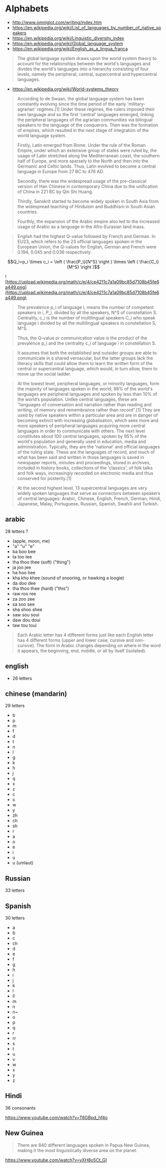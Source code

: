 
# Alphabets

- http://www.omniglot.com/writing/index.htm
- https://en.wikipedia.org/wiki/List_of_languages_by_number_of_native_speakers
- https://en.wikipedia.org/wiki/Linguistic_diversity_index
- https://en.wikipedia.org/wiki/Global_language_system
- https://en.wikipedia.org/wiki/English_as_a_lingua_franca

> The global language system draws upon the world system theory to account for the relationships between the world's languages and divides the world's languages into a hierarchy consisting of four levels, namely the peripheral, central, supercentral and hypercentral languages.

- https://en.wikipedia.org/wiki/World-systems_theory

> According to de Swaan, the global language system has been constantly evolving since the time period of the early 'military-agrarian' regimes.[1] Under these regimes, the rulers imposed their own language and so the first 'central' languages emerged, linking the peripheral languages of the agrarian communities via bilingual speakers to the language of the conquerors. Then was the formation of empires, which resulted in the next stage of integration of the world language system.
>
> Firstly, Latin emerged from Rome. Under the rule of the Roman Empire, under which an extensive group of states were ruled by, the usage of Latin stretched along the Mediterranean coast, the southern half of Europe, and more sparsely to the North and then into the Germanic and Celtic lands. Thus, Latin evolved to become a central language in Europe from 27 BC to 476 AD.
>
> Secondly, there was the widespread usage of the pre-classical version of Han Chinese in contemporary China due to the unification of China in 221 BC by Qin Shi Huang.
>
> Thirdly, Sanskrit started to become widely spoken in South Asia from the widespread teaching of Hinduism and Buddhism in South Asian countries.
>
> Fourthly, the expansion of the Arabic empire also led to the increased usage of Arabic as a language in the Afro-Eurasian land mass.

> English had the highest Q-value followed by French and German.
> In EU23, which refers to the 23 official languages spoken in the European Union, the Q-values for English, German and French were 0.194, 0.045 and 0.036 respectively.


$$Q_i=p_i \times c_i = \left ( \frac{P_i}{N^S} \right ) \times \left ( \frac{C_i}{M^S} \right )$$

![https://upload.wikimedia.org/math/c/e/4/ce4211c7a1a09bc85d7108b45fe6a449.png](https://upload.wikimedia.org/math/c/e/4/ce4211c7a1a09bc85d7108b45fe6a449.png)

> The prevalence p_i of language i, means the number of competent speakers in i, P_i, divided by all the speakers, N^S of constellation S. Centrality, c_i is the number of multilingual speakers C_i who speak language i divided by all the multilingual speakers in constellation S, M^S.
>
> Thus, the Q-value or communication value is the product of the prevalence p_i and the centrality c_i of language i in constellation S.

> It assumes that both the established and outsider groups are able to communicate in a shared vernacular, but the latter groups lack the literacy skills that could allow them to learn the written form of the central or supercentral language, which would, in turn allow, them to move up the social ladder.

> At the lowest level, peripheral languages, or minority languages, form the majority of languages spoken in the world; 98% of the world's languages are peripheral languages and spoken by less than 10% of the world’s population. Unlike central languages, these are "languages of conversation and narration rather than reading and writing, of memory and remembrance rather than record".[1] They are used by native speakers within a particular area and are in danger of becoming extinct with increasing globalisation, which sees more and more speakers of peripheral languages acquiring more central languages in order to communicate with others.
> The next level constitutes about 100 central languages, spoken by 95% of the world's population and generally used in education, media and administration. Typically, they are the 'national' and official languages of the ruling state. These are the languages of record, and much of what has been said and written in those languages is saved in newspaper reports, minutes and proceedings, stored in archives, included in history books, collections of the 'classics', of folk talks and folk ways, increasingly recorded on electronic media and thus conserved for posterity.[1]

> At the second highest level, 13 supercentral languages are very widely spoken languages that serve as connectors between speakers of central languages: Arabic, Chinese, English, French, German, Hindi, Japanese, Malay, Portuguese, Russian, Spanish, Swahili and Turkish.

## arabic

28 letters ?

- (apple, moon, me)
- "a" "u" "e"
- ba boo bee
- ta too tee
- tha thoo thee (soft) ("thing")
- ja joo jee
- ha hoo hee
- kha kho khee (sound of snooring, or hawking a loogie)
- da doo dee
- tha thoo thee (hard) ("this")
- raw roo ree
- za zoo zee
- sa soo see
- sha shoo shee
- saw sou soui
- daw dou doui
- taw tou toui

> Each Arabic letter has 4 different forms just like each English letter has 4 different forms (upper and lower case, cursive and non-cursive). The form in Arabic changes depending on where in the word it appears, the beginning, end, middle, or all by itself (isolated).

## english

- 26 letters

## chinese (mandarin)

29 letters

- b
- p
- m
- f
- d
- t
- n
- l
- g
- k
- h
- j
- q
- x
- z
- c
- s
- w
- y
- zh
- ch
- sh
- r
- a
- o
- e
- i
- u
- u (umlaut)

## Russian

33 letters

## Spanish

30 letters

- a
- b
- c
- ch
- d
- e
- f
- g
- h
- i
- j
- k
- l
- ll
- m
- n
- n~
- o
- p
- q
- r
- rr
- s
- t
- u
- v
- w
- x
- y
- z

## Hindi

36 consonants

https://www.youtube.com/watch?v=T6GBpd_hf4o

## New Guinea

> There are 840 different languages spoken in Papua New Guinea, making it the most linguistically diverse area on the planet.

https://www.youtube.com/watch?v=yXH8o5Ct_GI
